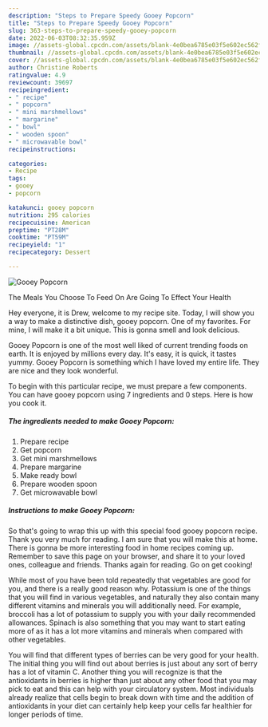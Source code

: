 ```yaml
---
description: "Steps to Prepare Speedy Gooey Popcorn"
title: "Steps to Prepare Speedy Gooey Popcorn"
slug: 363-steps-to-prepare-speedy-gooey-popcorn
date: 2022-06-03T08:32:35.959Z
image: //assets-global.cpcdn.com/assets/blank-4e0bea6785e03f5e602ec562f230caae08da540cada707380b4fe1bbebba43da.png
thumbnail: //assets-global.cpcdn.com/assets/blank-4e0bea6785e03f5e602ec562f230caae08da540cada707380b4fe1bbebba43da.png
cover: //assets-global.cpcdn.com/assets/blank-4e0bea6785e03f5e602ec562f230caae08da540cada707380b4fe1bbebba43da.png
author: Christine Roberts
ratingvalue: 4.9
reviewcount: 39697
recipeingredient:
- " recipe"
- " popcorn"
- " mini marshmellows"
- " margarine"
- " bowl"
- " wooden spoon"
- " microwavable bowl"
recipeinstructions:

categories:
- Recipe
tags:
- gooey
- popcorn

katakunci: gooey popcorn 
nutrition: 295 calories
recipecuisine: American
preptime: "PT28M"
cooktime: "PT59M"
recipeyield: "1"
recipecategory: Dessert

---
```



![Gooey Popcorn](//assets-global.cpcdn.com/assets/blank-4e0bea6785e03f5e602ec562f230caae08da540cada707380b4fe1bbebba43da.png)

The Meals You Choose To Feed On Are Going To Effect Your Health

Hey everyone, it is Drew, welcome to my recipe site. Today, I will show you a way to make a distinctive dish, gooey popcorn. One of my favorites. For mine, I will make it a bit unique. This is gonna smell and look delicious.

Gooey Popcorn is one of the most well liked of current trending foods on earth. It is enjoyed by millions every day. It's easy, it is quick, it tastes yummy. Gooey Popcorn is something which I have loved my entire life. They are nice and they look wonderful.




To begin with this particular recipe, we must prepare a few components. You can have gooey popcorn using 7 ingredients and 0 steps. Here is how you cook it.

<!--inarticleads1-->

##### The ingredients needed to make Gooey Popcorn:

1. Prepare  recipe
1. Get  popcorn
1. Get  mini marshmellows
1. Prepare  margarine
1. Make ready  bowl
1. Prepare  wooden spoon
1. Get  microwavable bowl




<!--inarticleads2-->

##### Instructions to make Gooey Popcorn:





So that's going to wrap this up with this special food gooey popcorn recipe. Thank you very much for reading. I am sure that you will make this at home. There is gonna be more interesting food in home recipes coming up. Remember to save this page on your browser, and share it to your loved ones, colleague and friends. Thanks again for reading. Go on get cooking!

While most of you have been told repeatedly that vegetables are good for you, and there is a really good reason why. Potassium is one of the things that you will find in various vegetables, and naturally they also contain many different vitamins and minerals you will additionally need. For example, broccoli has a lot of potassium to supply you with your daily recommended allowances. Spinach is also something that you may want to start eating more of as it has a lot more vitamins and minerals when compared with other vegetables.

You will find that different types of berries can be very good for your health. The initial thing you will find out about berries is just about any sort of berry has a lot of vitamin C. Another thing you will recognize is that the antioxidants in berries is higher than just about any other food that you may pick to eat and this can help with your circulatory system. Most individuals already realize that cells begin to break down with time and the addition of antioxidants in your diet can certainly help keep your cells far healthier for longer periods of time.
